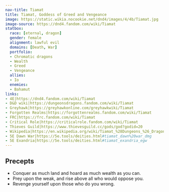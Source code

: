 ```yaml
---
nav-title: Tiamat
title: Tiamat, Goddess of Greed and Vengeance
image: https://static.wikia.nocookie.net/dnd4/images/4/4b/Tiamat.jpg
image-source: https://dnd4.fandom.com/wiki/Tiamat
statbox:
  race: [eternal, dragon]
  gender: female
  alignment: lawful evil
  domains: [Death, War]
  portfolio:
  - Chromatic dragons
  - Wealth
  - Greed
  - Vengeance
  allies:
  - Io
  enemies:
  - Bahamut
links:
- 4E|https://dnd4.fandom.com/wiki/Tiamat
- D&D wiki|https://dungeonsdragons.fandom.com/wiki/Tiamat
- Greyhawk|https://greyhawkonline.com/greyhawkwiki/Tiamat
- Forgotten Realms|https://forgottenrealms.fandom.com/wiki/Tiamat
- FRC|https://frc.fandom.com/wiki/Tiamat
- Critical Role|https://criticalrole.fandom.com/wiki/Tiamat
- Thieves Guild|https://www.thievesguild.cc/gods/god?godid=20
- Wikipedia|https://en.wikipedia.org/wiki/Tiamat_%28Dungeons_%26_Dragons%29
- 5E Dawn War|https://5e.tools/deities.html#tiamat_dawn%20war_dmg
- 5E Exandria|https://5e.tools/deities.html#tiamat_exandria_egw
---
```


## Precepts

* Conquer as much land and hoard as much wealth as you can.
* Prey upon the weak, and rise above all who would oppose you.
* Revenge yourself upon those who do you wrong.
